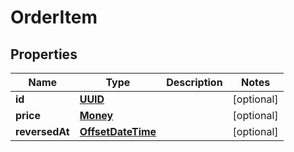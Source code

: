 # OrderItem

## Properties
Name | Type | Description | Notes
------------ | ------------- | ------------- | -------------
**id** | [**UUID**](UUID.md) |  |  [optional]
**price** | [**Money**](Money.md) |  |  [optional]
**reversedAt** | [**OffsetDateTime**](OffsetDateTime.md) |  |  [optional]
